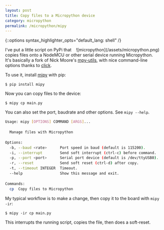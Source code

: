 ```yaml
---
layout: post
title: Copy files to a Micropython device
category: micropython
permalink: /micropython/mipy
---
```

{::options syntax_highlighter_opts="default_lang: shell" /}

<div style="float: right" markdown="1">
![micropython](/assets/micropython.png)
</div>

I've put a little script on PyPi that copies files onto a NodeMCU or other
serial device running Micropython. It's basically a fork of Nick Moore's
[mpy-utils](https://github.com/nickzoic/mpy-utils), with nice command-line
options thanks to [click](https://github.com/pallets/click).

To use it, install [mipy](https://github.com/bcb/mipy) with pip:

    $ pip install mipy

Now you can copy files to the device:

    $ mipy cp main.py

You can also set the port, baudrate and other options. See `mipy --help`.

```sh
Usage: mipy [OPTIONS] COMMAND [ARGS]...

  Manage files with Micropython

Options:
  -b, --baud <rate>      Port speed in baud (default is 115200).
  -i, --interrupt        Send soft interrupt (ctrl-c) before command.
  -p, --port <port>      Serial port device (default is /dev/ttyUSB0).
  -r, --reset            Send soft reset (ctrl-d) after copy.
  -t, --timeout INTEGER  Timeout.
  --help                 Show this message and exit.

Commands:
  cp  Copy files to Micropython
```

My typical workflow is to make a change, then copy it to the board with `mipy
-ir`:

    $ mipy -ir cp main.py

This interrupts the running script, copies the file, then does a soft-reset.
